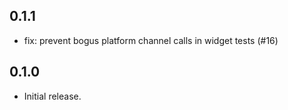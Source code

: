 ## 0.1.1

* fix: prevent bogus platform channel calls in widget tests (#16)

## 0.1.0

* Initial release.
